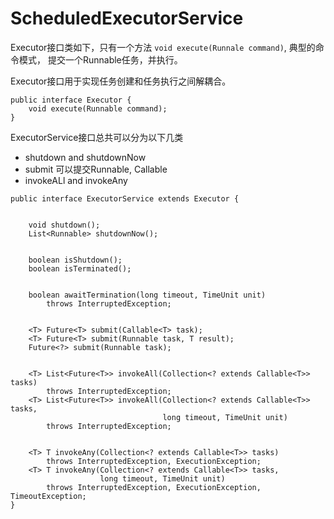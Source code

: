 # ScheduledExecutorService

Executor接口类如下，只有一个方法 `void execute(Runnale command)`, 典型的命令模式，
提交一个Runnable任务，并执行。

Executor接口用于实现任务创建和任务执行之间解耦合。
````
public interface Executor {
    void execute(Runnable command);
}

````

ExecutorService接口总共可以分为以下几类
+ shutdown and shutdownNow
+ submit 可以提交Runnable, Callable
+ invokeALl and invokeAny

````
public interface ExecutorService extends Executor {


    void shutdown();
    List<Runnable> shutdownNow();


    boolean isShutdown();
    boolean isTerminated();


    boolean awaitTermination(long timeout, TimeUnit unit)
        throws InterruptedException;


    <T> Future<T> submit(Callable<T> task);
    <T> Future<T> submit(Runnable task, T result);
    Future<?> submit(Runnable task);


    <T> List<Future<T>> invokeAll(Collection<? extends Callable<T>> tasks)
        throws InterruptedException;
    <T> List<Future<T>> invokeAll(Collection<? extends Callable<T>> tasks,
                                  long timeout, TimeUnit unit)
        throws InterruptedException;


    <T> T invokeAny(Collection<? extends Callable<T>> tasks)
        throws InterruptedException, ExecutionException;
    <T> T invokeAny(Collection<? extends Callable<T>> tasks,
                    long timeout, TimeUnit unit)
        throws InterruptedException, ExecutionException, TimeoutException;
}

````